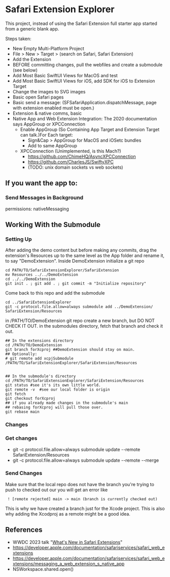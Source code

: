 #  Safari Extension Explorer


This project, instead of using the Safari Extension full starter app started from a generic blank app.

Steps taken:  

- New Empty Multi-Platform Project
- File > New > Target > (search on Safari, Safari Extension)
- Add the Extension
- BEFORE committing changes, pull the webfiles and create a submodule (see below)
- Add Most Basic SwiftUI Views for MacOS and test
- Add Most Basic SwiftUI Views for iOS, add SDK for iOS to Extension Target
- Change the images to SVG images
- Basic open Safari pages
- Basic send a message: (SFSafariApplication.dispatchMessage, page with extension enabled must be open.)
- Extension & native comms, basic
- Native App and Web Extension Integration: The 2020 documentation says AppGroup or XPCConnection
    - Enable AppGroup (So Containing App Target and Extension Target can talk.)For Each target:
        - Sign&Cap > AppGroup for MacOS and iOSetc bundles
        - Add to same AppGroup 
    - XPCConnection (Unimplemented, is this Mach?)
        - https://github.com/ChimeHQ/AsyncXPCConnection
        - https://github.com/CharlesJS/SwiftyXPC
        - (TODO: unix domain sockets vs web sockets)

## If you want the app to:

### Send Messages in Background

permissions: nativeMessaging

## Working With the Submodule

### Setting Up
After adding the demo content but before making any commits, drag the extension's Resources up to the same level as the App folder and rename it, to say "DemoExtension". Inside DemoExtension initialize a git repo 
```
cd PATH/TO/SafariExtensionExplorer/SafariExtension
mv Resources ../../DemoExtension
cd ../../DemoExtension
git init . ; git add . ; git commit -m "Initialize repository"
```
Come back to this repo and add the submodule

```
cd ../SafariExtensionExplorer
git -c protocol.file.allow=always submodule add ../DemoExtension/ SafariExtension/Resources
```

in /PATH/TO/DemoExtension git repo create a new branch, but DO NOT CHECK IT OUT.
in the submodules directory, fetch that branch and check it out. 

```
## In the extensions directory
cd /PATH/TO/DemoExtension
git branch forXcproj ##DemoExtension should stay on main. 
## Optionally:
# git remote add xcpjSubmodule /PATH/TO/SafariExtensionExplorer/SafariExtension/Resources


## In the submodule's directory
cd /PATH/TO/SafariExtensionExplorer/SafariExtension/Resources
git status #see it's its own little world.
git remote -v  #see our local folder is origin
git fetch
git checkout forXcproj
## if you already made changes in the submodule's main
## rebasing forXcproj will pull those over.
git rebase main 
```

### Changes

### Get changes

- git -c protocol.file.allow=always submodule update --remote SafariExtension/Resources
- git -c protocol.file.allow=always submodule update --remote --merge

### Send Changes

Make sure that the local repo does not have the branch you're trying to push to checked out our you will get an error like

```
 ! [remote rejected] main -> main (branch is currently checked out)

```

This is why we have created a branch just for the Xcode project. This is also why adding the Xcodproj as a remote might be a good idea. 


## References
- WWDC 2023 talk "[What's New in Safari Extensions](https://developer.apple.com/wwdc23/10119)" 
- https://developer.apple.com/documentation/safariservices/safari_web_extensions
- https://developer.apple.com/documentation/safariservices/safari_web_extensions/messaging_a_web_extension_s_native_app
- NSWorkspace.shared.open(<App url>)
